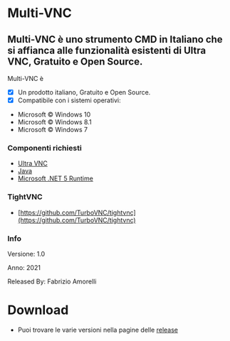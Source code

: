 # Multi-VNC
## Multi-VNC è uno strumento CMD in Italiano che si affianca alle funzionalità esistenti di Ultra VNC, Gratuito e Open Source.


Multi-VNC è 

- [x] Un prodotto italiano, Gratuito e Open Source.
- [x] Compatibile con i sistemi operativi:
- Microsoft © Windows 10
- Microsoft © Windows 8.1
- Microsoft © Windows 7

### Componenti richiesti

- [Ultra VNC](https://www.uvnc.com/)
- [Java](https://www.java.com/it/)
- [Microsoft .NET 5 Runtime](https://dotnet.microsoft.com/download)

### TightVNC

- [https://github.com/TurboVNC/tightvnc](https://github.com/TurboVNC/tightvnc)

### Info

Versione: 1.0

Anno: 2021

Released By: Fabrizio Amorelli

# Download
- Puoi trovare le varie versioni nella pagine delle <a href="https://github.com/Fabrizio04/Multi-VNC/releases/">release</a>
